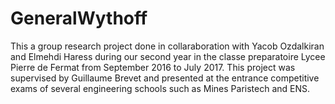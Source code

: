 # GeneralWythoff

This a group research project done in collaraboration with Yacob Ozdalkiran and Elmehdi Haress during our second year in the classe preparatoire Lycee Pierre de Fermat from September 2016 to July 2017. This project was supervised by Guillaume Brevet and presented at the entrance competitive exams of several engineering schools such as Mines Paristech and ENS. 

